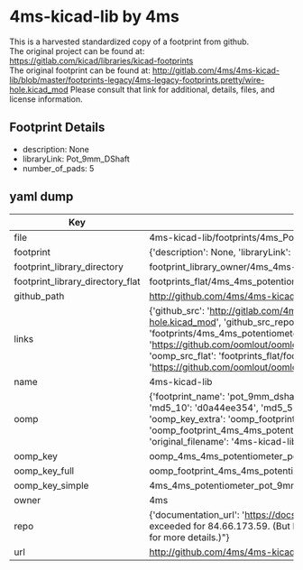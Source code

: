 # 4ms-kicad-lib by 4ms  
This is a harvested standardized copy of a footprint from github.  
The original project can be found at:  
https://gitlab.com/kicad/libraries/kicad-footprints  
The original footprint can be found at:
http://gitlab.com/4ms/4ms-kicad-lib/blob/master/footprints-legacy/4ms-legacy-footprints.pretty/wire-hole.kicad_mod
Please consult that link for additional, details, files, and license information.  
## Footprint Details
* description: None  
* libraryLink: Pot_9mm_DShaft  
* number_of_pads: 5  
## yaml dump  
| Key | Value |  
| --- | --- |  
| file | 4ms-kicad-lib/footprints/4ms_Potentiometer.pretty/Pot_9mm_DShaft.kicad_mod |  
| footprint | {'description': None, 'libraryLink': 'Pot_9mm_DShaft', 'number_of_pads': 5} |  
| footprint_library_directory | footprint_library_owner/4ms_4ms-kicad-lib |  
| footprint_library_directory_flat | footprints_flat/4ms_4ms_potentiometer_pot_9mm_dshaft/working |  
| github_path | http://github.com/4ms/4ms-kicad-lib/blob/master/footprints/4ms_Potentiometer.pretty/Pot_9mm_DShaft.kicad_mod |  
| links | {'github_src': 'http://gitlab.com/4ms/4ms-kicad-lib/blob/master/footprints-legacy/4ms-legacy-footprints.pretty/wire-hole.kicad_mod', 'github_src_repo': 'https://gitlab.com/kicad/libraries/kicad-footprints', 'oomp_bot': 'footprints/4ms_4ms_potentiometer_pot_9mm_dshaft/working', 'oomp_bot_github': 'https://github.com/oomlout/oomlout_oomp_footprint_bot/tree/main/footprints/4ms_4ms_potentiometer_pot_9mm_dshaft/working', 'oomp_src_flat': 'footprints_flat/footprints_flat/4ms_4ms_potentiometer_pot_9mm_dshaft/working', 'oomp_src_flat_github': 'https://github.com/oomlout/oomlout_oomp_footprint_src/tree/main/footprints_flat/4ms_4ms_potentiometer_pot_9mm_dshaft/working'} |  
| name | 4ms-kicad-lib |  
| oomp | {'footprint_name': 'pot_9mm_dshaft', 'library_name': '4ms_potentiometer', 'md5': 'd0a44ee35400cae547607967928c19fe', 'md5_10': 'd0a44ee354', 'md5_5': 'd0a44', 'md5_6': 'd0a44e', 'oomp_key': 'oomp_4ms_4ms_potentiometer_pot_9mm_dshaft', 'oomp_key_extra': 'oomp_footprint_4ms_4ms_potentiometer_pot_9mm_dshaft', 'oomp_key_full': 'oomp_footprint_4ms_4ms_potentiometer_pot_9mm_dshaft_d0a44e', 'oomp_key_simple': '4ms_4ms_potentiometer_pot_9mm_dshaft', 'original_filename': '4ms-kicad-lib/footprints/4ms_Potentiometer.pretty/Pot_9mm_DShaft.kicad_mod', 'owner_name': '4ms'} |  
| oomp_key | oomp_4ms_4ms_potentiometer_pot_9mm_dshaft |  
| oomp_key_full | oomp_footprint_4ms_4ms_potentiometer_pot_9mm_dshaft |  
| oomp_key_simple | 4ms_4ms_potentiometer_pot_9mm_dshaft |  
| owner | 4ms |  
| repo | {'documentation_url': 'https://docs.github.com/rest/overview/resources-in-the-rest-api#rate-limiting', 'message': "API rate limit exceeded for 84.66.173.59. (But here's the good news: Authenticated requests get a higher rate limit. Check out the documentation for more details.)"} |  
| url | http://github.com/4ms/4ms-kicad-lib |  

